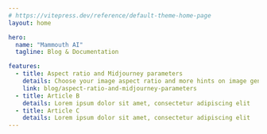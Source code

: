 ```yaml
---
# https://vitepress.dev/reference/default-theme-home-page
layout: home

hero:
  name: "Mammouth AI"
  tagline: Blog & Documentation

features:
  - title: Aspect ratio and Midjourney parameters
    details: Choose your image aspect ratio and more hints on image generation
    link: blog/aspect-ratio-and-midjourney-parameters
  - title: Article B
    details: Lorem ipsum dolor sit amet, consectetur adipiscing elit
  - title: Article C
    details: Lorem ipsum dolor sit amet, consectetur adipiscing elit
---
```

